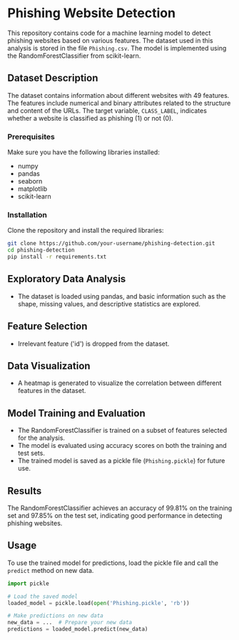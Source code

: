 # Phishing Website Detection

This repository contains code for a machine learning model to detect phishing websites based on various features. The dataset used in this analysis is stored in the file `Phishing.csv`. The model is implemented using the RandomForestClassifier from scikit-learn.

## Dataset Description

The dataset contains information about different websites with 49 features. The features include numerical and binary attributes related to the structure and content of the URLs. The target variable, `CLASS_LABEL`, indicates whether a website is classified as phishing (1) or not (0).

### Prerequisites

Make sure you have the following libraries installed:

- numpy
- pandas
- seaborn
- matplotlib
- scikit-learn

### Installation

Clone the repository and install the required libraries:

```bash
git clone https://github.com/your-username/phishing-detection.git
cd phishing-detection
pip install -r requirements.txt
```

## Exploratory Data Analysis

- The dataset is loaded using pandas, and basic information such as the shape, missing values, and descriptive statistics are explored.

## Feature Selection

- Irrelevant feature ('id') is dropped from the dataset.

## Data Visualization

- A heatmap is generated to visualize the correlation between different features in the dataset.

## Model Training and Evaluation

- The RandomForestClassifier is trained on a subset of features selected for the analysis.
- The model is evaluated using accuracy scores on both the training and test sets.
- The trained model is saved as a pickle file (`Phishing.pickle`) for future use.

## Results

The RandomForestClassifier achieves an accuracy of 99.81% on the training set and 97.85% on the test set, indicating good performance in detecting phishing websites.

## Usage

To use the trained model for predictions, load the pickle file and call the `predict` method on new data.

```python
import pickle

# Load the saved model
loaded_model = pickle.load(open('Phishing.pickle', 'rb'))

# Make predictions on new data
new_data = ...  # Prepare your new data
predictions = loaded_model.predict(new_data)
```

